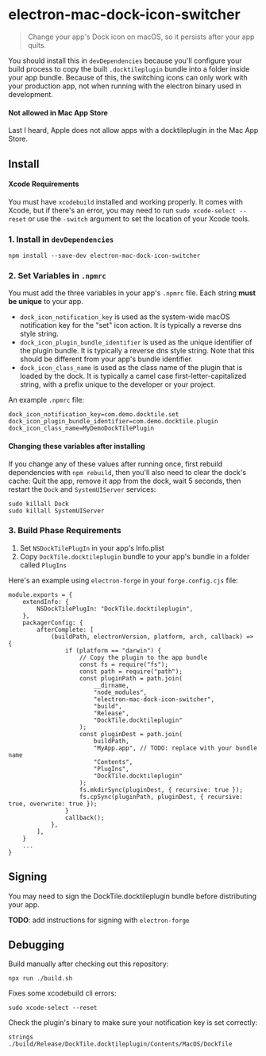# electron-mac-dock-icon-switcher

> Change your app's Dock icon on macOS, so it persists after your app quits.

You should install this in `devDependencies` because you'll configure your build process to copy the built `.docktileplugin` bundle into a folder inside your app bundle. Because of this, the switching icons can only work with your production app, not when running with the electron binary used in development.

#### Not allowed in Mac App Store

Last I heard, Apple does not allow apps with a docktileplugin in the Mac App Store.

## Install

#### Xcode Requirements

You must have `xcodebuild` installed and working properly. It comes with Xcode, but if there's an error, you may need to run `sudo xcode-select --reset` or use the `-switch` argument to set the location of your Xcode tools.

### 1. Install in `devDependencies`

    npm install --save-dev electron-mac-dock-icon-switcher

### 2. Set Variables in `.npmrc`

You must add the three variables in your app's `.npmrc` file. Each string **must be unique** to your app.

- `dock_icon_notification_key` is used as the system-wide macOS notification key for the "set" icon action. It is typically a reverse dns style string.
- `dock_icon_plugin_bundle_identifier` is used as the unique identifier of the plugin bundle. It is typically a reverse dns style string. Note that this should be different from your app's bundle identifier.
- `dock_icon_class_name` is used as the class name of the plugin that is loaded by the dock. It is typically a camel case first-letter-capitalized string, with a prefix unique to the developer or your project.

An example `.npmrc` file:

    dock_icon_notification_key=com.demo.docktile.set
    dock_icon_plugin_bundle_identifier=com.demo.docktile.plugin
    dock_icon_class_name=MyDemoDockTilePlugin

#### Changing these variables after installing

If you change any of these values after running once, first rebuild dependencies with `npm rebuild`, then you'll also need to clear the dock's cache: Quit the app, remove it app from the dock, wait 5 seconds, then restart the `Dock` and `SystemUIServer` services:

    sudo killall Dock
    sudo killall SystemUIServer

### 3. Build Phase Requirements

1. Set `NSDockTilePlugIn` in your app's Info.plist
2. Copy `DockTile.docktileplugin` bundle to your app's bundle in a folder called `PlugIns`

Here's an example using `electron-forge` in your `forge.config.cjs` file:

    module.exports = {
    	extendInfo: {
    		NSDockTilePlugIn: "DockTile.docktileplugin",
    	},
    	packagerConfig: {
    		afterComplete: [
    			(buildPath, electronVersion, platform, arch, callback) => {
    				if (platform == "darwin") {
    					// Copy the plugin to the app bundle
    					const fs = require("fs");
    					const path = require("path");
    					const pluginPath = path.join(
    						__dirname,
    						"node_modules",
    						"electron-mac-dock-icon-switcher",
    						"build",
    						"Release",
    						"DockTile.docktileplugin"
    					);
    					const pluginDest = path.join(
    						buildPath,
    						"MyApp.app", // TODO: replace with your bundle name
    						"Contents",
    						"PlugIns",
    						"DockTile.docktileplugin"
    					);
    					fs.mkdirSync(pluginDest, { recursive: true });
    					fs.cpSync(pluginPath, pluginDest, { recursive: true, overwrite: true });
    				}
    				callback();
    			},
    		],
    	}
    	...
    }

## Signing

You may need to sign the DockTile.docktileplugin bundle before distributing your app.

**TODO**: add instructions for signing with `electron-forge`

## Debugging

Build manually after checking out this repository:

    npx run ./build.sh

Fixes some xcodebuild cli errors:

    sudo xcode-select --reset

Check the plugin's binary to make sure your notification key is set correctly:

    strings ./build/Release/DockTile.docktileplugin/Contents/MacOS/DockTile
